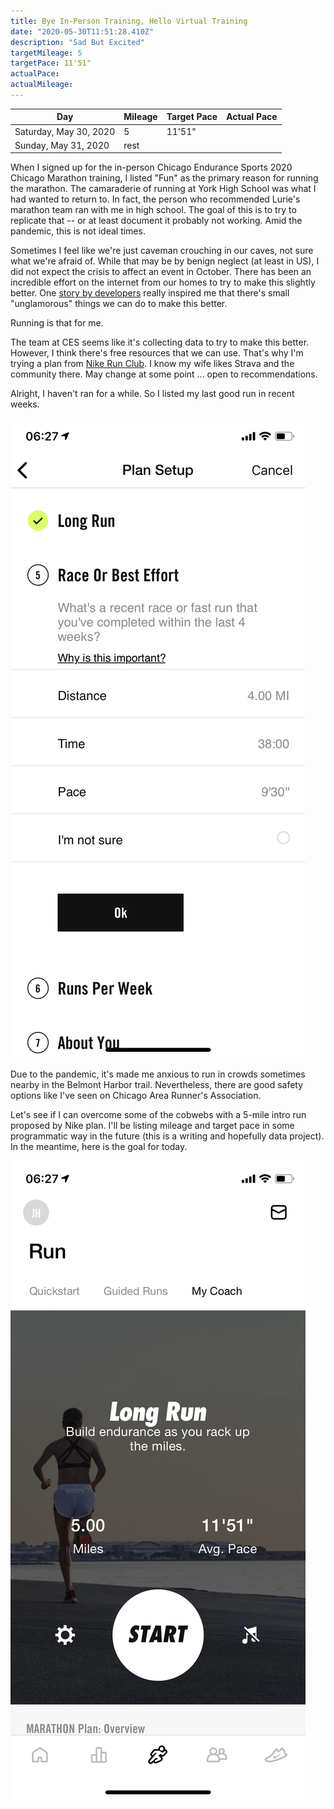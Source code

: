 ```yaml
---
title: Bye In-Person Training, Hello Virtual Training
date: "2020-05-30T11:51:28.410Z"
description: "Sad But Excited"
targetMileage: 5
targetPace: 11'51"
actualPace:
actualMileage:
---
```


| Day                    | Mileage | Target Pace | Actual Pace |
| ---------------------- | ------- | ----------- | ----------- |
| Saturday, May 30, 2020 | 5       | 11'51"      |
| Sunday, May 31, 2020   | rest    |

When I signed up for the in-person Chicago Endurance Sports 2020 Chicago Marathon training, I listed "Fun" as the primary reason for running the marathon. The camaraderie of running at York High School was what I had wanted to return to. In fact, the person who recommended Lurie's marathon team ran with me in high school. The goal of this is to try to replicate that -- or at least document it probably not working. Amid the pandemic, this is not ideal times.

Sometimes I feel like we're just caveman crouching in our caves, not sure what we're afraid of. While that may be by benign neglect (at least in US), I did not expect the crisis to affect an event in October. There has been an incredible effort on the internet from our homes to try to make this slightly better. One [story by developers](https://www.youtube.com/watch?v=ryngYoHXNfQ) really inspired me that there's small "unglamorous" things we can do to make this better.

Running is that for me.

The team at CES seems like it's collecting data to try to make this better. However, I think there's free resources that we can use. That's why I'm trying a plan from [Nike Run Club](https://www.nike.com/nrc-app). I know my wife likes Strava and the community there. May change at some point ... open to recommendations.

Alright, I haven't ran for a while. So I listed my last good run in recent weeks.

![Fairly pathetic screenshot of latest run](./sad-most-recent-run.png)

Due to the pandemic, it's made me anxious to run in crowds sometimes nearby in the Belmont Harbor trail. Nevertheless, there are good safety options like I've seen on Chicago Area Runner's Association.

Let's see if I can overcome some of the cobwebs with a 5-mile intro run proposed by Nike plan. I'll be listing mileage and target pace in some programmatic way in the future (this is a writing and hopefully data project). In the meantime, here is the goal for today.

![Somewhat boring start with run plan of first day](./sad-today-run.png)
